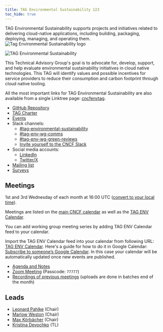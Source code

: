 ```yaml
---
title: TAG Environmental Sustainability 123
toc_hide: true
---
```


<div class="row mt-5 mb-3">
    <div class="col-lg-6">
        <div class="lead">
        TAG Environmental Sustainability supports projects and initiatives related to delivering
        cloud-native applications, including building, packaging, deploying,
        managing, and operating them.
        </div>
    </div>
    <div class="col-lg-6">
        <img src="/images/tag-environmental-sustainability_color.svg" alt="Tag Environmental Sustainability logo" style="max-width: 300px;">
    </div>
</div>

<p class="mt-5 mb-5"><img src="/images/tag-env-sustainability-header.webp" alt="TAG Environmental Sustainability"></p>

This Technical Advisory Group's goal is to advocate for, develop, support, and help evaluate environmental sustainability initiatives in cloud native technologies. This TAG will identify values and possible incentives for service providers to reduce their consumption and carbon footprint through cloud native tooling.

<!-- cSpell:ignore Linktree -->
All the most important links for TAG Environmental Sustainability are also available from a single Linktree page: [cncfenvtag](https://linktr.ee/cncfenvtag).

- [GitHub Repository](https://github.com/cncf/tag-env-sustainability)
- [TAG Charter](https://github.com/cncf/tag-env-sustainability/blob/main/charter.md)
- [Events](https://tag-env-sustainability.cncf.io/events/)
- Slack channels:
  - [#tag-environmental-sustainability](https://cloud-native.slack.com/archives/C03F270PDU6)
  - [#tag-env-wg-comms](https://cloud-native.slack.com/archives/C068XUD9AEA)
  - [#tag-env-wg-green-reviews](https://cloud-native.slack.com/archives/C060EDHN431)
  - [Invite yourself to the CNCF Slack](https://slack.cncf.io/)
- Social media accounts:
  - [LinkedIn](https://www.linkedin.com/company/cncf-tag-environmental-sustainability)
  - [Twitter/X](https://twitter.com/CNCFEnvTAG)
- [Mailing list](https://lists.cncf.io/g/cncf-tag-env-sustainability/topics)
- [Surveys](https://github.com/cncf/tag-env-sustainability/tree/main/artifacts/surveys)

## Meetings

1st and 3rd Wednesday of each month at 16:00 UTC ([convert to your local
time](https://dateful.com/convert/utc?t=16)).

Meetings are listed on the [main CNCF calendar](https://www.cncf.io/calendar/)
as well as the [TAG ENV Calendar](https://calendar.google.com/calendar/embed?src=72e93a411f02e5664bb4485c04311b83dae6a62574e4ab882a1ccf8526aa9bf1%40group.calendar.google.com&ctz=America%2FChicago).

You can add working group meeting series by adding TAG ENV Calendar feed to your calendar.

Import the TAG ENV Calendar feed into your calendar from following URL: [TAG ENV Calendar](https://calendar.google.com/calendar/embed?src=72e93a411f02e5664bb4485c04311b83dae6a62574e4ab882a1ccf8526aa9bf1%40group.calendar.google.com). Here's a guide for how to do it in Google Calendar: [Subscribe to someone’s Google Calendar](https://support.google.com/calendar/answer/37100?hl=en&co=GENIE.Platform%3DDesktop). In this case your calendar will be automatically updated once new events are published.

* [Agenda and Notes](https://bit.ly/cncf-tag-env-meeting-notes)
* [Zoom Meeting](https://zoom.us/my/cncftagenvsustainability) (Passcode: `77777`)
* [Recordings of previous meetings](https://www.youtube.com/@CNCFEnvTAG/playlists) (uploads are done in batches end of the month)

## Leads

- [Leonard Pahlke](https://github.com/leonardpahlke) (Chair)
- [Marlow Weston](https://github.com/catblade) (Chair)
- [Max Körbächer](https://github.com/mkorbi) (Chair)
- [Kristina Devochko](https://github.com/guidemetothemoon) (TL)
